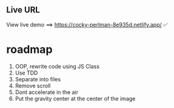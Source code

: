 ## Live URL

View live demo ==> https://cocky-perlman-8e935d.netlify.app/ ✅


# roadmap
1. OOP, rewrite code using JS Class
2. Use TDD
3. Separate into files
4. Remove scroll
5. Dont accelerate in the air
6. Put the gravity center at the center of the image
